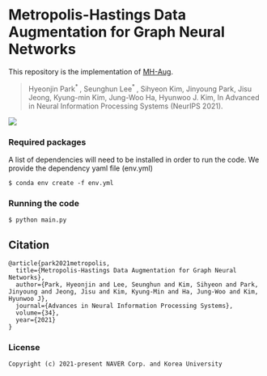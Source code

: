 # Metropolis-Hastings Data Augmentation for Graph Neural Networks
This repository is the implementation of [MH-Aug](https://proceedings.neurips.cc/paper/2021/file/9e7ba617ad9e69b39bd0c29335b79629-Paper.pdf).

> Hyeonjin Park<sup>* </sup>, Seunghun Lee<sup>* </sup>, Sihyeon Kim, Jinyoung Park, Jisu Jeong, Kyung-min Kim, Jung-Woo Ha, Hyunwoo J. Kim, In Advanced in Neural Information Processing Systems (NeurIPS 2021).

![](https://drive.google.com/file/d/1YvzszIAtlJFxtNGVqFeFjFxOGH0M6yNK/view?usp=sharing)

### Required packages
A list of dependencies will need to be installed in order to run the code. We provide the dependency yaml file (env.yml)
```
$ conda env create -f env.yml
```

### Running the code
```
$ python main.py
```

## Citation
```
@article{park2021metropolis,
  title={Metropolis-Hastings Data Augmentation for Graph Neural Networks},
  author={Park, Hyeonjin and Lee, Seunghun and Kim, Sihyeon and Park, Jinyoung and Jeong, Jisu and Kim, Kyung-Min and Ha, Jung-Woo and Kim, Hyunwoo J},
  journal={Advances in Neural Information Processing Systems},
  volume={34},
  year={2021}
}
```

### License
```
Copyright (c) 2021-present NAVER Corp. and Korea University 
```

